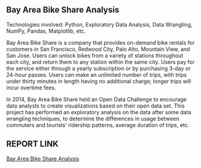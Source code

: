 ## Bay Area Bike Share Analysis ##
Technologies involved: Python, Exploratory Data Analysis, Data Wrangling, NumPy, Pandas, Matplotlib, etc.

Bay Area Bike Share is a company that provides on-demand bike rentals for customers in San Francisco, Redwood City, Palo Alto, Mountain View, and San Jose. Users can unlock bikes from a variety of stations throughout each city, and return them to any station within the same city. Users pay for the service either through a yearly subscription or by purchasing 3-day or 24-hour passes. Users can make an unlimited number of trips, with trips under thirty minutes in length having no additional charge; longer trips will incur overtime fees.

In 2014, Bay Area Bike Share held an Open Data Challenge to encourage data analysts to create visualizations based on their open data set. This project has performed an exploratory analysis on the data after some data wrangling techniques, to determine the differences in usage between commuters and tourists' ridership patterns, average duration of trips, etc.


## REPORT LINK ##
[Bay Area Bike Share Analysis](https://github.com/lynnxlmiao/Data-Analysis/blob/master/Projects/Bike%20Share%20Analysis/Bay_Area_Bike_Share_Analysis.ipynb)